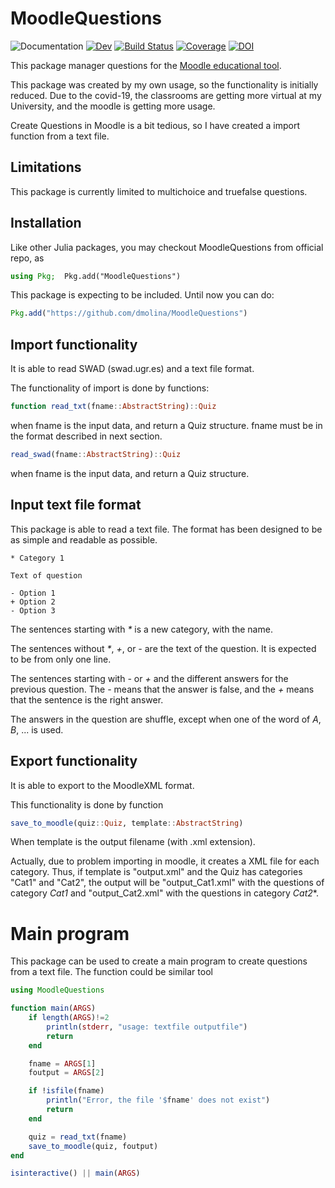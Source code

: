 # MoodleQuestions

![Documentation](https://github.com/dmolina/MoodleQuestions.jl/workflows/Documentation/badge.svg)
[![Dev](https://img.shields.io/badge/docs-dev-blue.svg)](https://dmolina.github.io/MoodleQuestions.jl/dev)
[![Build Status](https://travis-ci.com/dmolina/MoodleQuestions.jl.svg?branch=master)](https://travis-ci.com/dmolina/MoodleQuestions.jl)
[![Coverage](https://codecov.io/gh/dmolina/MoodleQuestions.jl/branch/master/graph/badge.svg)](https://codecov.io/gh/dmolina/MoodleQuestions.jl)
[![DOI](https://zenodo.org/badge/249694680.svg)](https://zenodo.org/badge/latestdoi/249694680)

This package manager questions for the [Moodle educational
tool](https://moodle.org/).

This package was created by my own usage, so the functionality is initially
reduced. Due to the covid-19, the classrooms are getting more virtual at my
University, and the moodle is getting more usage.

Create Questions in Moodle is a bit tedious, so I have created a import function
from a text file. 

## Limitations

This package is currently limited to multichoice and truefalse questions.

## Installation

Like other Julia packages, you may checkout MoodleQuestions from official repo, as

```julia
using Pkg;  Pkg.add("MoodleQuestions")
```

This package is expecting to be included. Until now you can do:

```julia
Pkg.add("https://github.com/dmolina/MoodleQuestions")
```

## Import functionality

It is able to read SWAD (swad.ugr.es) and a text file format. 

The functionality of import is done by functions:

```julia
function read_txt(fname::AbstractString)::Quiz
```

when fname is the input data, and return a Quiz structure. 
fname must be in the format described in next section.

```julia
read_swad(fname::AbstractString)::Quiz
```

when fname is the input data, and return a Quiz structure. 

## Input text file format

This package is able to read a text file. The format has been designed to be as
simple and readable as possible. 

```text
* Category 1

Text of question

- Option 1
+ Option 2
- Option 3
```

The sentences starting with *\** is a new category, with the name.

The sentences without *\**, *+*, or *-* are the text of the question. It is
expected to be from only one line.

The sentences starting with *-* or *+* and the different answers for the
previous question. The *-* means that the answer is false, and the *+* means
that the sentence is the right answer.

The answers in the question are shuffle, except when one of the word of *A*,
*B*, ... is used. 

## Export functionality

It is able to export to the MoodleXML format. 

This functionality is done by function 

```julia
save_to_moodle(quiz::Quiz, template::AbstractString)
```

When template is the output filename (with .xml extension). 

Actually, due to problem importing in moodle, it creates a XML file for each
category. Thus, if template is "output.xml" and the Quiz has categories "Cat1"
and "Cat2", the output will be "output_Cat1.xml" with the questions of category
*Cat1* and "output_Cat2.xml" with the questions in category *Cat2**.

# Main program

This package can be used to create a main program to create questions from a
text file. The function could be similar tool

```julia
using MoodleQuestions

function main(ARGS)
    if length(ARGS)!=2
        println(stderr, "usage: textfile outputfile")
        return
    end

    fname = ARGS[1]
    foutput = ARGS[2]

    if !isfile(fname)
        println("Error, the file '$fname' does not exist")
        return
    end

    quiz = read_txt(fname)
    save_to_moodle(quiz, foutput)
end

isinteractive() || main(ARGS)
```
